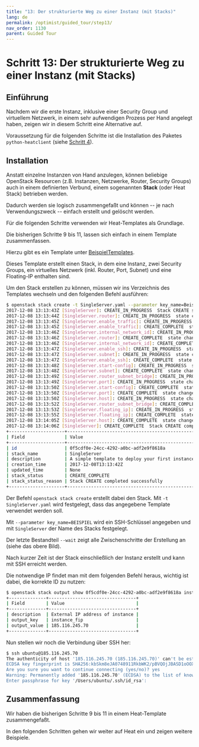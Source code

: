 ```yaml
---
title: "13: Der strukturierte Weg zu einer Instanz (mit Stacks)"
lang: de
permalink: /optimist/guided_tour/step13/
nav_order: 1130
parent: Guided Tour
---
```


# Schritt 13: Der strukturierte Weg zu einer Instanz (mit Stacks)

## Einführung

Nachdem wir die erste Instanz, inklusive einer Security Group und virtuellem
Netzwerk, in einem sehr aufwendigen Prozess per Hand angelegt haben,
zeigen wir in diesem Schritt eine Alternative auf.

Voraussetzung für die folgenden
Schritte ist die Installation des Paketes `python-heatclient` (siehe [Schritt 4](/optimist/guided_tour/step04/)).

## Installation

Anstatt einzelne Instanzen von Hand anzulegen, können beliebige
OpenStack Resourcen (z.B. Instanzen, Netzwerke, Router, Security Groups)
auch in einem definierten Verbund, einem sogenannten **Stack** (oder Heat
Stack) betrieben werden.

Dadurch werden sie logisch zusammengefaßt und können -- je nach Verwendungszweck -- einfach erstellt
und gelöscht werden.

Für die folgenden Schritte verwenden wir Heat-Templates als Grundlage.

Die bisherigen Schritte 9 bis 11, lassen sich einfach in einem Template zusammenfassen.

Hierzu gibt es ein Template unter [BeispielTemplates](https://github.com/innovocloud/openstack_examples/tree/master/heat/templates).

Dieses Template erstellt einen Stack, in dem eine Instanz, zwei Security Groups, ein virtuelles Netzwerk (inkl. Router, Port, Subnet) und eine Floating-IP enthalten sind.

Um den Stack erstellen zu können, müssen wir ins Verzeichnis des Templates wechseln und den folgenden Befehl ausführen:

```bash
$ openstack stack create -t SingleServer.yaml --parameter key_name=Beispiel SingleServer --wait
2017-12-08 13:13:43Z [SingleServer]: CREATE_IN_PROGRESS  Stack CREATE started
2017-12-08 13:13:44Z [SingleServer.router]: CREATE_IN_PROGRESS  state changed
2017-12-08 13:13:45Z [SingleServer.enable_traffic]: CREATE_IN_PROGRESS  state changed
2017-12-08 13:13:45Z [SingleServer.enable_traffic]: CREATE_COMPLETE  state changed
2017-12-08 13:13:46Z [SingleServer.internal_network_id]: CREATE_IN_PROGRESS  state changed
2017-12-08 13:13:46Z [SingleServer.router]: CREATE_COMPLETE  state changed
2017-12-08 13:13:46Z [SingleServer.internal_network_id]: CREATE_COMPLETE  state changed
2017-12-08 13:13:47Z [SingleServer.enable_ssh]: CREATE_IN_PROGRESS  state changed
2017-12-08 13:13:47Z [SingleServer.subnet]: CREATE_IN_PROGRESS  state changed
2017-12-08 13:13:47Z [SingleServer.enable_ssh]: CREATE_COMPLETE  state changed
2017-12-08 13:13:48Z [SingleServer.start-config]: CREATE_IN_PROGRESS  state changed
2017-12-08 13:13:48Z [SingleServer.subnet]: CREATE_COMPLETE  state changed
2017-12-08 13:13:49Z [SingleServer.router_subnet_bridge]: CREATE_IN_PROGRESS  state changed
2017-12-08 13:13:49Z [SingleServer.port]: CREATE_IN_PROGRESS  state changed
2017-12-08 13:13:50Z [SingleServer.start-config]: CREATE_COMPLETE  state changed
2017-12-08 13:13:50Z [SingleServer.port]: CREATE_COMPLETE  state changed
2017-12-08 13:13:50Z [SingleServer.host]: CREATE_IN_PROGRESS  state changed
2017-12-08 13:13:52Z [SingleServer.router_subnet_bridge]: CREATE_COMPLETE  state changed
2017-12-08 13:13:53Z [SingleServer.floating_ip]: CREATE_IN_PROGRESS  state changed
2017-12-08 13:13:55Z [SingleServer.floating_ip]: CREATE_COMPLETE  state changed
2017-12-08 13:14:05Z [SingleServer.host]: CREATE_COMPLETE  state changed
2017-12-08 13:14:06Z [SingleServer]: CREATE_COMPLETE  Stack CREATE completed successfully
+---------------------+-------------------------------------------------+
| Field               | Value                                           |
+---------------------+-------------------------------------------------+
| id                  | 0f5cdf0e-24cc-4292-a0bc-adf2e9f8618a            |
| stack_name          | SingleServer                                    |
| description         | A simple template to deploy your first instance |
| creation_time       | 2017-12-08T13:13:42Z                            |
| updated_time        | None                                            |
| stack_status        | CREATE_COMPLETE                                 |
| stack_status_reason | Stack CREATE completed successfully             |
+---------------------+-------------------------------------------------+
```

Der Befehl `openstack stack create` erstellt dabei den Stack. Mit
`-t SingleServer.yaml` wird festgelegt, dass das angegebene Template
verwendet werden soll.

Mit `--parameter key_name=BEISPIEL` wird  ein SSH-Schlüssel
angegeben und mit `SingleServer` der Name des Stacks festgelegt.

Der letzte Bestandteil `--wait` zeigt alle Zwischenschritte der Erstellung an (siehe das obere Bild).

Nach kurzer Zeit ist der Stack einschließlich der Instanz erstellt und kann mit SSH erreicht werden.

Die notwendige IP findet man mit dem folgenden Befehl heraus, wichtig
ist dabei, die korrekte ID zu nutzen:

```bash
$ openstack stack output show 0f5cdf0e-24cc-4292-a0bc-adf2e9f8618a instance_fip
+--------------+---------------------------------+
| Field        | Value                           |
+--------------+---------------------------------+
| description  | External IP address of instance |
| output_key   | instance_fip                    |
| output_value | 185.116.245.70                  |
+--------------+---------------------------------+
```

Nun stellen wir noch die Verbindung über SSH her:

```bash
$ ssh ubuntu@185.116.245.70
The authenticity of host '185.116.245.70 (185.116.245.70)' can't be established.
ECDSA key fingerprint is SHA256:kbSkm8eJA0748911RkbWK2/pBVQOjJBASD1oOOXalk.
Are you sure you want to continue connecting (yes/no)? yes
Warning: Permanently added '185.116.245.70' (ECDSA) to the list of known hosts.
Enter passphrase for key '/Users/ubuntu/.ssh/id_rsa':
```

## Zusammenfassung

Wir haben die bisherigen Schritte 9 bis 11 in einem Heat-Template zusammengefaßt.

In den folgenden Schritten gehen wir weiter auf Heat ein und zeigen weitere Beispiele.
